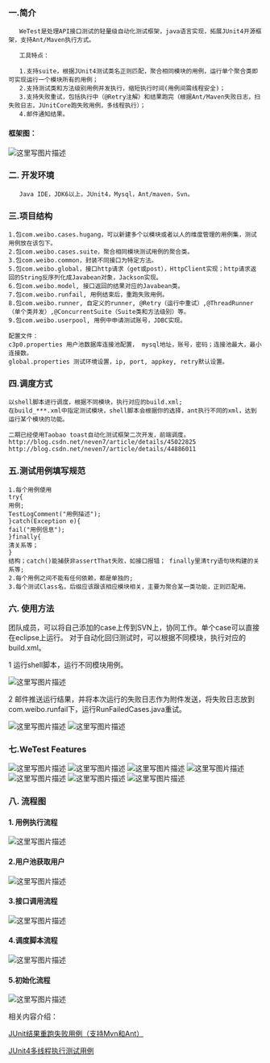 ### 一.简介
```
   WeTest是处理API接口测试的轻量级自动化测试框架，java语言实现，拓展JUnit4开源框架，支持Ant/Maven执行方式。

   工具特点：
       
   1.支持suite，根据JUnit4测试类名正则匹配，聚合相同模块的用例，运行单个聚合类即可实现运行一个模块所有的用例；
   2.支持测试类和方法级别用例并发执行，缩短执行时间(用例间需线程安全)；
   3.支持失败重试，包括执行中（@Retry注解）和结果跑完（根据Ant/Maven失败日志，扫失败日志，JUnitCore跑失败用例，多线程执行）； 
   4.邮件通知结果。
```
#### 框架图：
![这里写图片描述](http://img.blog.csdn.net/20151028220329877)
### 二. 开发环境

```    
   Java IDE，JDK6以上，JUnit4，Mysql，Ant/maven，Svn。
```
### 三.项目结构

```
1.包com.weibo.cases.hugang，可以新建多个以模块或者以人的维度管理的用例集，测试用例放在该包下。
2.包com.weibo.cases.suite，聚合相同模块测试用例的聚合类。
3.包com.weibo.common，封装不同接口为特定方法。
5.包com.weibo.global，接口http请求（get或post），HttpClient实现；http请求返回的String反序列化成Javabean对象，Jackson实现。
6.包com.weibo.model, 接口返回的结果对应的Javabean类。
7.包com.weibo.runfail, 用例结束后，重跑失败用例。
8.包com.weibo.runner, 自定义的runner, @Retry（运行中重试）,@ThreadRunner（单个类并发）,@ConcurrentSuite（Suite类和方法级别）等。
9.包com.weibo.userpool, 用例中申请测试账号，JDBC实现。

配置文件：
c3p0.properties 用户池数据库连接池配置， mysql地址，账号，密码；连接池最大，最小连接数。
global.properties 测试环境设置，ip, port, appkey, retry默认设置。

```

### 四.调度方式

```
以shell脚本进行调度，根据不同模块，执行对应的build.xml;
在build_***.xml中指定测试模块，shell脚本会根据你的选择，ant执行不同的xml，达到运行某个模块的功能。 
 
二期已经使用Taobao toast自动化测试框架二次开发，前端调度。  
http://blog.csdn.net/neven7/article/details/45022825
http://blog.csdn.net/neven7/article/details/44886011

```
### 五.测试用例填写规范

```
1.每个用例使用
try{
用例;
TestLogComment("用例描述");
}catch(Exception e){
fail("用例信息");
}finally{
清关系等；
}
结构；catch()能捕获非assertThat失败，如接口报错； finally里清try语句块构建的关系等;
2.每个用例之间不能有任何依赖，都是单独的;
3.每个测试Class名，后缀应该跟该相应模块相关，主要为聚合某一类功能，正则匹配用。
```

### 六. 使用方法


   团队成员，可以将自己添加的case上传到SVN上，协同工作。单个case可以直接在eclipse上运行。
   对于自动化回归测试时，可以根据不同模块，执行对应的build.xml。
   
1 运行shell脚本，运行不同模块用例。

![这里写图片描述](http://img.blog.csdn.net/20150904154245930)


2 邮件推送运行结果，并将本次运行的失败日志作为附件发送，将失败日志放到com.weibo.runfail下，运行RunFailedCases.java重试。

![这里写图片描述](http://img.blog.csdn.net/20150904115617809)
![这里写图片描述](http://img.blog.csdn.net/20150904115526196)


### 七.WeTest Features
![这里写图片描述](http://img.blog.csdn.net/20151028220407942)
![这里写图片描述](http://img.blog.csdn.net/20151028220419965)
![这里写图片描述](http://img.blog.csdn.net/20151028220527721)
![这里写图片描述](http://img.blog.csdn.net/20151028220616281)
![这里写图片描述](http://img.blog.csdn.net/20151028220559296)
![这里写图片描述](http://img.blog.csdn.net/20151028220643007)
![这里写图片描述](http://img.blog.csdn.net/20151028220659487)
### 八. 流程图

#### 1. 用例执行流程

![这里写图片描述](http://img.blog.csdn.net/20150904113558088)

#### 2.用户池获取用户

![这里写图片描述](http://img.blog.csdn.net/20150904113751032)

#### 3.接口调用流程   

![这里写图片描述](http://img.blog.csdn.net/20150904113815022)

#### 4.调度脚本流程

![这里写图片描述](http://img.blog.csdn.net/20150904113941095)

#### 5.初始化流程

![这里写图片描述](http://img.blog.csdn.net/20150904113955968)


相关内容介绍：

 [JUnit结果重跑失败用例（支持Mvn和Ant）](http://blog.csdn.net/neven7/article/details/45221685) 
 
 [JUnit4多线程执行测试用例](http://blog.csdn.net/neven7/article/details/45555687) 



